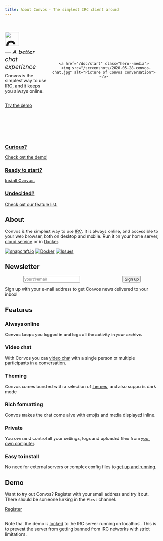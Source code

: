```yaml
---
title: About Convos - The simplest IRC client around
---
```


<div class="hero-wrapper is-before-content">
  <header class="hero has-max-width">
    <div class="hero--text">
      <h1>
        <img src="/images/convos-light.png" alt="Convos">
        <small class="tagline">&mdash; A better chat experience</small>
        <small>Convos is the simplest way to use IRC, and it keeps you always online.</small>
      </h1>
      <a href="#demo" class="btn">Try the demo</a>
    </div>

    <a href="/doc/start" class="hero--media">
      <img src="/screenshots/2020-05-28-convos-chat.jpg" alt="Picture of Convos conversation">
    </a>
  </header>
</div>

<section class="cards">
  <a href="#demo" class="cards--card">
    <i class="fas fa-eye"></i>
    <h3>Curious?</h3>
    <span>Check out the <u>demo</u>!</span>
  </a>
  <a href="/doc/start" class="cards--card">
    <i class="fas fa-running"></i>
    <h3>Ready to start?</h3>
    <span><u>Install</u> Convos.</span>
  </a>
  <a href="#features" class="cards--card">
    <i class="fas fa-list-ul"></i>
    <h3>Undecided?</h3>
    <span>Check out our <u>feature list</u>.</span>
  </a>
</section>

## About

Convos is the simplest way to use [IRC](http://www.irchelp.org/). It is always
online, and accessible to your web browser, both on desktop and mobile. Run it
on your home server, [cloud service](/blog/2019/11/26/convos-on-digital-ocean)
or in [Docker](/doc/start#docker).

<div class="text-center">
  <a href="https://snapcraft.io/convos"><img src="https://snapcraft.io/convos/badge.svg" alt="snapcraft.io"></a>
  <a href="https://hub.docker.com/r/nordaaker/convos"><img src="https://img.shields.io/docker/build/nordaaker/convos" alt="Docker"></a>
  <!-- a href="https://travis-ci.org/Nordaaker/convos"><img src="https://travis-ci.org/Nordaaker/convos.svg?branch=master" alt="Build status"></a -->
  <a href="https://github.com/nordaaker/convos/issues"><img src="https://img.shields.io/github/issues/nordaaker/convos" alt="Issues"></a>
</div>

## Newsletter

<form class="signup">
  <div class="text-field">
    <input type="text" name="email" placeholder="your@email">
  </div>
  <button class="btn">Sign up</button>
</form>

<p class="text-center">
  Sign up with your e-mail address to get Convos news delivered to your inbox!
</p>

## Features

<section class="cards is-wide">
  <div class="cards--card">
    <i class="fas fa-plug"></i>
    <h3>Always online</h3>
    <p>Convos keeps you logged in and logs all the activity in your archive.</p>
  </div>
  <div class="cards--card">
    <i class="fas fa-video"></i>
    <h3>Video chat</h3>
    <p>With Convos you can <a href="/blog/2020/5/23/experimental-video-support-using-webrtc">video chat</a>
    with a single person or multiple participants in a conversation.</p>
  </div>
  <div class="cards--card">
    <i class="fas fa-paint-roller"></i>
    <h3>Theming</h3>
    <p>Convos comes bundled with a selection of <a href="/blog/2020/5/14/theming-support-in-4-point-oh">themes</a>, and also supports dark mode</p>
  </div>
  <div class="cards--card">
    <i class="fas fa-grin-hearts"></i>
    <h3>Rich formatting</h3>
    <p>Convos makes the chat come alive with emojis and media displayed inline.</p>
  </div>
  <div class="cards--card">
    <i class="fas fa-user-shield"></i>
    <h3>Private</h3>
    <p>You own and control all your settings, logs and uploaded files from <a href="/doc/faq">your own computer</a>.</p>
  </div>
  <div class="cards--card">
    <i class="fas fa-download"></i>
    <h3>Easy to install</h3>
    <p>No need for external servers or complex config files to <a href="/doc/start">get up and running</a>.</p>
  </div>
</section>

## Demo

Want to try out Convos?  Register with your email address and try it out. There
should be someone lurking in the `#test` channel.

<div class="text-center">
  <a href="/login" class="btn">Register</a>
  <br>
  <br>
</div>

Note that the demo is [locked](/doc/config#convosforcedircserver) to the
IRC server running on localhost. This is to prevent the server from getting
banned from IRC networks with strict limitations.

<style>
.cms-content > h2 {
  text-align: center;
}

.hero-wrapper {
  background: var(--sidebar-left-bg);
  margin-bottom: 5rem;
}

.hero {
  height: 80vh;
  max-height: 20rem;
  padding: 2rem var(--gutter) 0 var(--gutter);
}

.hero--text {
  color: var(--sidebar-left-text);
  text-align: center;
}

.hero--text h1 {
  font-size: 2.8rem;
  margin-top: 0;
}

.hero--text h1 img {
  display: none;
}

.hero--text h1 small {
  font-size: 0.9rem;
  font-weight: normal;
  margin: 0.5rem 0;
  display: block;
}

.hero--text h1 .tagline {
  font-size: 1.2rem;
  font-style: italic;
}

.hero--media {
  display: block;
  position: relative;
  top: 1.5rem;
}

.hero--media img {
  border-radius: 0.5rem;
  box-shadow: 0 0 8px 2px rgba(0, 0, 0, 0.25);
}

.signup {
  max-width: 24rem;
  margin: 0 auto;
  display: flex;
  align-items: end;
}

.signup > * {
  margin: 0;
}

.signup .text-field {
  flex: 1 0 0;
}

@media (min-width: 800px) {
  .hero {
    display: flex;
    align-items: center;
  }

  .hero--text {
    padding: var(--gutter);
    text-align: left;
    width: 50%;
    max-width: 20rem;
  }

  .hero--text h1 img {
    display: block;
    height: 2.8rem;
  }

  .hero--media {
    width: 50%;
    left: 2rem;
    transform: scale(1.2);
  }
}

@media (min-width: 1100px) {
  .hero--media {
    top: 3rem;
    left: 6rem;
    transform: scale(1.5);
  }
}
</style>
